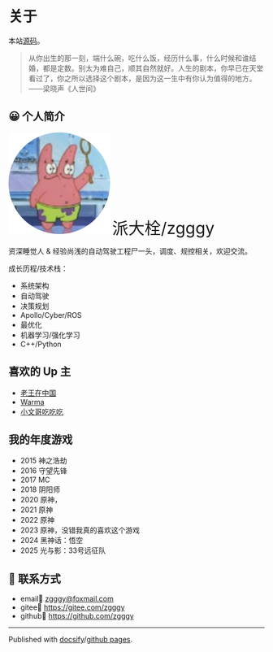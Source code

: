 # 关于

本站[源码](https://github.com/zgggy/zgggy.github.io)。

> 从你出生的那一刻，端什么碗，吃什么饭，经历什么事，什么时候和谁结婚，都是定数。别太为难自己，顺其自然就好。人生的剧本，你早已在天堂看过了，你之所以选择这个剧本，是因为这一生中有你认为值得的地方。——梁晓声《人世间》

## 😀 个人简介

![派大栓](src/paidashuan72.svg ":size=100px") <font size=6>派大栓/zgggy</font>

资深睡觉人 & 经验尚浅的自动驾驶工程尸一头，调度、规控相关，欢迎交流。

成长历程/技术栈：

- 系统架构
- 自动驾驶
- 决策规划
- Apollo/Cyber/ROS
- 最优化
- 机器学习/强化学习
- C++/Python

## 喜欢的 Up 主

- [老王在中国](https://space.bilibili.com/3537122973714533)
- [Warma](https://space.bilibili.com/53456)
- [小文哥吃吃吃](https://space.bilibili.com/476704454)

## 我的年度游戏

- 2015 神之浩劫
- 2016 守望先锋
- 2017 MC
- 2018 阴阳师
- 2020 原神，
- 2021 原神
- 2022 原神
- 2023 原神，没错我真的喜欢这个游戏
- 2024 黑神话：悟空
- 2025 光与影：33号远征队

## 💌 联系方式

- email📧 zgggy@foxmail.com
- gitee🤤 https://gitee.com/zgggy
- github🤔 https://github.com/zgggy

---

Published with [docsify](https://docsify.js.org/)/[github pages](https://pages.github.com/).
